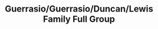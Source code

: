 ---
title: Guerrasio/Guerrasio/Duncan/Lewis Family Full Group
caption: 
fileName: /assets/images/fulls/IMG_2924.JPG
---